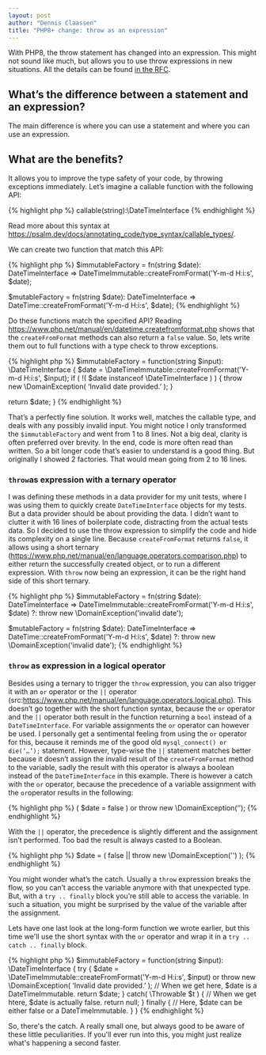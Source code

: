```yaml
---
layout: post
author: "Dennis Claassen"
title: "PHP8+ change: throw as an expression"
---
```


With PHP8, the throw statement has changed into an expression. This might not sound like much, but allows you to use throw expressions in new situations. All the details can be found [in the RFC](https://wiki.php.net/rfc/throw_expression).

## What’s the difference between a statement and an expression?

The main difference is where you can use a statement and where you can use an expression.

## What are the benefits?

It allows you to improve the type safety of your code, by throwing exceptions immediately. Let’s imagine a callable function with the following API:

{% highlight php %}
callable(string):\DateTimeInterface
{% endhighlight %}

Read more about this syntax at https://psalm.dev/docs/annotating_code/type_syntax/callable_types/.

We can create two function that match this API:

{% highlight php %}
$immutableFactory = fn(string $date): DateTimeInterface => DateTimeImmutable::createFromFormat('Y-m-d H:i:s', $date);

$mutableFactory = fn(string $date): DateTimeInterface => DateTime::createFromFormat('Y-m-d H:i:s', $date);
{% endhighlight %}

Do these functions match the specified API?
Reading https://www.php.net/manual/en/datetime.createfromformat.php shows that the `createFromFormat` methods can also return a `false` value. So, lets write them out to full functions with a type check to throw exceptions.

{% highlight php %}
$immutableFactory = function(string $input): \DateTimeInterface {
    $date = \DateTimeImmutable::createFromFormat('Y-m-d H:i:s', $input);
  if ( !( $date instanceof \DateTimeInterface ) ) {
    throw new \DomainException( ‘Invalid date provided.’ );
  }

  return $date;
}
{% endhighlight %}

That’s a perfectly fine solution. It works well, matches the callable type, and deals with any possibly invalid input. You might notice I only transformed the `$immutableFactory` and went from 1 to 8 lines. Not a big deal, clarity is often preferred over brevity. In the end, code is more often read than written. So a bit longer code that’s easier to understand is a good thing. But originally I showed 2 factories. That would mean going from 2 to 16 lines.

### `throw`as expression with a ternary operator

I was defining these methods in a data provider for my unit tests, where I was using them to quickly create `DateTimeInterface` objects for my tests. But a data provider should be about providing the data. I didn’t want to clutter it with 16 lines of boilerplate code, distracting from the actual tests data. So I decided to use the throw expression to simplify the code and hide its complexity on a single line. Because `createFromFormat` returns `false`, it allows using a short ternary (https://www.php.net/manual/en/language.operators.comparison.php) to either return the successfully created object, or to run a different expression. With `throw` now being an expression, it can be the right hand side of this short ternary.

{% highlight php %}
$immutableFactory = fn(string $date): DateTimeInterface => DateTimeImmutable::createFromFormat('Y-m-d H:i:s', $date) ?: throw new \DomainException('invalid date');

$mutableFactory = fn(string $date): DateTimeInterface => DateTime::createFromFormat('Y-m-d H:i:s', $date) ?: throw new \DomainException('invalid date');
{% endhighlight %}


### `throw` as expression in a logical operator

Besides using a ternary to trigger the `throw` expression, you can also trigger it with an `or` operator or the `||` operator (src:https://www.php.net/manual/en/language.operators.logical.php). This doesn’t go together with the short function syntax, because the `or` operator and the `||` operator both result in the function returning a `bool` instead of a `DateTimeInterface`. For variable assignments the `or` operator can however be used. I personally get a sentimental feeling from using the `or` operator for this, because it reminds me of the good old `mysql_connect() or die(‘…’);` statement. However, type-wise the `||` statement matches better because it doesn’t assign the invalid result of the `createFromFormat` method to the variable, sadly the result with this operator is always a boolean instead of the `DateTimeInterface` in this example. There is however a catch with the `or` operator, because the precedence of a variable assignment with the `or`operator results in the following:

{% highlight php %}
( $date = false ) or throw new \DomainException(‘’);
{% endhighlight %}

With the `||` operator, the precedence is slightly different and the assignment isn’t performed. Too bad the result is always casted to a Boolean.

{% highlight php %}
 $date = ( false || throw new \DomainException('') );
{% endhighlight %}

You might wonder what’s the catch. Usually a `throw` expression breaks the flow, so you can’t access the variable anymore with that unexpected type. But, with a `try .. finally` block you’re still able to access the variable. In such a situation, you might be surprised by the value of the variable after the assignment.

Lets have one last look at the long-form function we wrote earlier, but this time we'll use the short syntax with the `or` operator and wrap it in a `try .. catch .. finally` block.

{% highlight php %}
$immutableFactory = function(string $input): \DateTimeInterface {
  try {
    $date = \DateTimeImmutable::createFromFormat('Y-m-d H:i:s', $input) or throw new \DomainException( ‘Invalid date provided.’ );
    // When we get here, $date is a DateTimeImmutable.
    return $date;
  }
  catch( \Throwable $t ) {
    // When we get htere, $date is actually false.
    return null;
  }
  finally {
    // Here, $date can be either false or a DateTimeImmutable.
  }
}
{% endhighlight %}

So, there's the catch. A really small one, but always good to be aware of these little peculiarities. If you'll ever run into this, you might just realize what's happening a second faster.

